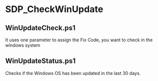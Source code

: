 # SDP_CheckWinUpdate

## WinUpdateCheck.ps1
It uses one parameter to assign the Fix Code, you want to check in the windows system

## WinUpdateStatus.ps1
Checks if the Windows OS has been updated in the last 30 days.
